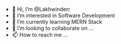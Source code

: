 - 👋 Hi, I’m @Lakhwinderr
- 👀 I’m interested in Software Development 
- 🌱 I’m currently learning MERN Stack
- 💞️ I’m looking to collaborate on ...
- 📫 How to reach me ...

<!---
Lakhwinderr/Lakhwinderr is a ✨ special ✨ repository because its `README.md` (this file) appears on your GitHub profile.
You can click the Preview link to take a look at your changes.
--->
